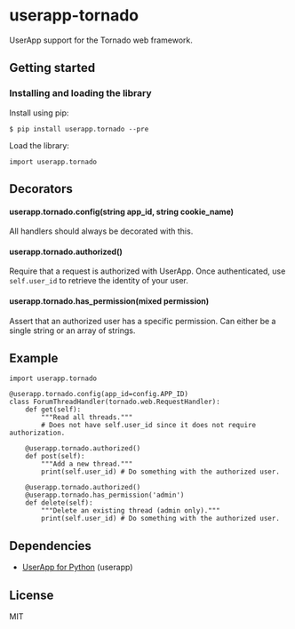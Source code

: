 # userapp-tornado

UserApp support for the Tornado web framework.

## Getting started

### Installing and loading the library

Install using pip:

    $ pip install userapp.tornado --pre

Load the library:

    import userapp.tornado
    
## Decorators

#### userapp.tornado.config(string app_id, string cookie_name)

All handlers should always be decorated with this.

#### userapp.tornado.authorized()

Require that a request is authorized with UserApp. Once authenticated, use `self.user_id` to retrieve the identity of your user.

#### userapp.tornado.has_permission(mixed permission)

Assert that an authorized user has a specific permission. Can either be a single string or an array of strings.

## Example

    import userapp.tornado

    @userapp.tornado.config(app_id=config.APP_ID)
    class ForumThreadHandler(tornado.web.RequestHandler):
        def get(self):
            """Read all threads."""
            # Does not have self.user_id since it does not require authorization.
            
        @userapp.tornado.authorized()
        def post(self):
            """Add a new thread."""
            print(self.user_id) # Do something with the authorized user.
            
        @userapp.tornado.authorized()
        @userapp.tornado.has_permission('admin')
        def delete(self):
            """Delete an existing thread (admin only)."""
            print(self.user_id) # Do something with the authorized user.

## Dependencies

* [UserApp for Python](https://github.com/userapp-io/userapp-python) (userapp)

## License

MIT
